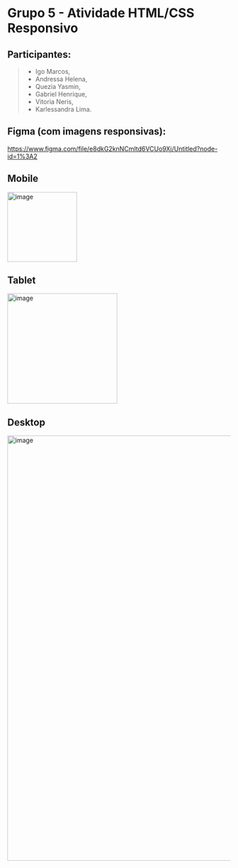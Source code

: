 # Grupo 5 - Atividade HTML/CSS Responsivo

## Participantes:
>-  Igo Marcos, 
>-  Andressa Helena, 
>-  Quezia Yasmin, 
>-  Gabriel Henrique, 
>-  Vitoria Neris, 
>-  Karlessandra Lima.

## Figma (com imagens responsivas):

https://www.figma.com/file/e8dkG2knNCmItd6VCUo9Xj/Untitled?node-id=1%3A2

## Mobile

<img width="157" alt="image" src="https://user-images.githubusercontent.com/96877268/191987648-88085146-aac9-49b0-9740-b9c149b85bcd.png">

## Tablet 

<img width="248" alt="image" src="https://user-images.githubusercontent.com/96877268/191988047-2edda6b5-39ea-4e77-bd42-dd13bf1211f5.png">

## Desktop

<img width="957" alt="image" src="https://user-images.githubusercontent.com/96877268/191988242-ced7ddce-5bd7-485b-8193-de9574a5ea17.png">




